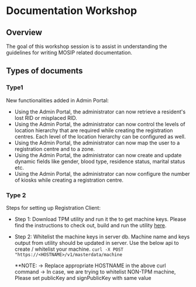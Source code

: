 # Documentation Workshop 

## Overview
The goal of this workshop session is to assist in understanding the guidelines for writing MOSIP related documentation.

## Types of documents

### Type1

New functionalities added in Admin Portal:
* Using the Admin Portal, the administrator can now retrieve a resident's lost RID or misplaced RID. 
* Using the Admin Portal, the administrator can now control the levels of location hierarchy that are required while creating the registration centres. Each level of the location hierarchy can be configured as well.
* Using the Admin Portal, the administrator can now map the user to a registration centre and to a zone.
* Using the Admin Portal, the administrator can now create and update dynamic fields like gender, blood type, residence status, marital status etc.
* Using the Admin Portal, the administrator can now configure the number of kiosks while creating a registration centre.

### Type 2 

Steps for setting up Registration Client:

* Step 1: Download TPM utility and run it the to get machine keys. Please find the instructions to check out, build and run the utility [here]().

* Step 2: Whitelist the machine keys in server db. Machine name and keys output from utility should be updated in server. Use the below api to create / whitelist your machine. 
   ```curl -X POST "https://<HOSTNAME>/v1/masterdata/machine ```
   
  **NOTE: 
    -> Replace appropriate HOSTNAME in the above curl command
    -> In case, we are trying to whitelist NON-TPM machine, Please set publicKey and signPublicKey with same value 
